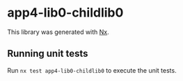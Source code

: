 # app4-lib0-childlib0

This library was generated with [Nx](https://nx.dev).

## Running unit tests

Run `nx test app4-lib0-childlib0` to execute the unit tests.
